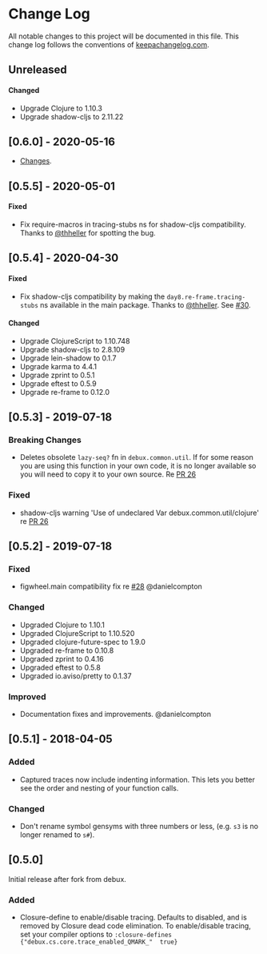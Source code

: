 # Change Log
All notable changes to this project will be documented in this file. This change log follows the conventions of [keepachangelog.com](http://keepachangelog.com/).

## Unreleased

#### Changed

- Upgrade Clojure to 1.10.3
- Upgrade shadow-cljs to 2.11.22

## [0.6.0] - 2020-05-16 

* [Changes](https://github.com/day8/re-frame-debux/compare/v0.5.6...v0.6.0).

## [0.5.5] - 2020-05-01

#### Fixed

* Fix require-macros in tracing-stubs ns for shadow-cljs compatibility. Thanks
  to [@thheller](https://github.com/thheller) for spotting the bug. 

## [0.5.4] - 2020-04-30

#### Fixed

* Fix shadow-cljs compatibility by making the `day8.re-frame.tracing-stubs` ns
  available in the main package. Thanks to [@thheller](https://github.com/thheller).
  See [#30](https://github.com/day8/re-frame-debux/issues/30).

#### Changed

* Upgrade ClojureScript to 1.10.748
* Upgrade shadow-cljs to 2.8.109
* Upgrade lein-shadow to 0.1.7
* Upgrade karma to 4.4.1
* Upgrade zprint to 0.5.1
* Upgrade eftest to 0.5.9
* Upgrade re-frame to 0.12.0

## [0.5.3] - 2019-07-18

### Breaking Changes

* Deletes obsolete `lazy-seq?` fn in `debux.common.util`. If for some reason
  you are using this function in your own code, it is no longer available so
  you will need to copy it to your own source. Re [PR 26](https://github.com/Day8/re-frame-debux/pull/26)

### Fixed

* shadow-cljs warning 'Use of undeclared Var debux.common.util/clojure' re [PR 26](https://github.com/Day8/re-frame-debux/pull/26)

## [0.5.2] - 2019-07-18

### Fixed

* figwheel.main compatibility fix re [#28](https://github.com/Day8/re-frame-debux/issues/28) @danielcompton

### Changed

* Upgraded Clojure to 1.10.1
* Upgraded ClojureScript to 1.10.520
* Upgraded clojure-future-spec to 1.9.0
* Upgraded re-frame to 0.10.8
* Upgraded zprint to 0.4.16
* Upgraded eftest to 0.5.8
* Upgraded io.aviso/pretty to 0.1.37

### Improved

* Documentation fixes and improvements. @danielcompton

## [0.5.1] - 2018-04-05

### Added

* Captured traces now include indenting information. This lets you better see the order and nesting of your function calls.

### Changed

* Don't rename symbol gensyms with three numbers or less, (e.g. `s3` is no longer renamed to `s#`).

## [0.5.0] 

Initial release after fork from debux.

### Added

* Closure-define to enable/disable tracing. Defaults to disabled, and is removed by Closure dead code elimination. To enable/disable tracing, set your compiler options to `:closure-defines {"debux.cs.core.trace_enabled_QMARK_"  true}`
